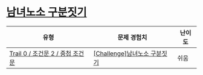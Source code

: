 # [남녀노소 구분짓기](https://www.codetree.ai/trails/complete/curated-cards/nl-pre-nested-if-1)

|유형|문제 경험치|난이도|
|---|---|---|
|[Trail 0 / 조건문 2 / 중첩 조건문](https://www.codetree.ai/trail-info/codetree-101/)|[[Challenge]남녀노소 구분짓기](https://www.codetree.ai/trails/complete/curated-cards/nl-pre-nested-if-1/)|쉬움|

